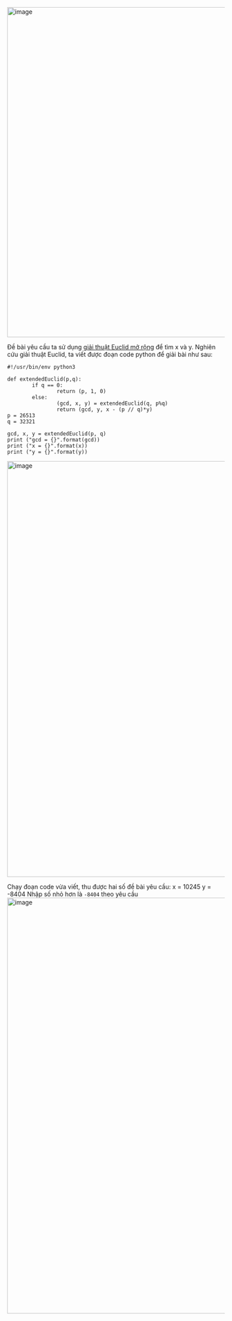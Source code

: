 <img width="762" alt="image" src="https://github.com/Vanmaxohp/EHC_Challenge_CryptoHack/assets/90485791/139d2862-c2ea-47bd-818a-575341e2b7d5">

Đề bài yêu cầu ta sử dụng [giải thuật Euclid mở rộng](https://vnoi.info/wiki/translate/he/So-hoc-Phan-1-Modulo-gcd.md) để tìm x và y.
Nghiên cứu giải thuật Euclid, ta viết được đoạn code python để giải bài như sau:
```
#!/usr/bin/env python3

def extendedEuclid(p,q):
        if q == 0:
                return (p, 1, 0)
        else:
                (gcd, x, y) = extendedEuclid(q, p%q)
                return (gcd, y, x - (p // q)*y)
p = 26513
q = 32321

gcd, x, y = extendedEuclid(p, q)
print ("gcd = {}".format(gcd))
print ("x = {}".format(x))
print ("y = {}".format(y))
```
<img width="960" alt="image" src="https://github.com/Vanmaxohp/EHC_Challenge_CryptoHack/assets/90485791/a66d029d-2b09-4d7f-a380-eea129ba7247">

Chạy đoạn code vừa viết, thu được hai số đề bài yêu cầu:
x = 10245
y = -8404
Nhập số nhỏ hơn là `-8404` theo yêu cầu
<img width="960" alt="image" src="https://github.com/Vanmaxohp/EHC_Challenge_CryptoHack/assets/90485791/98703feb-9177-47ad-ae79-fc6657ba50f8">
